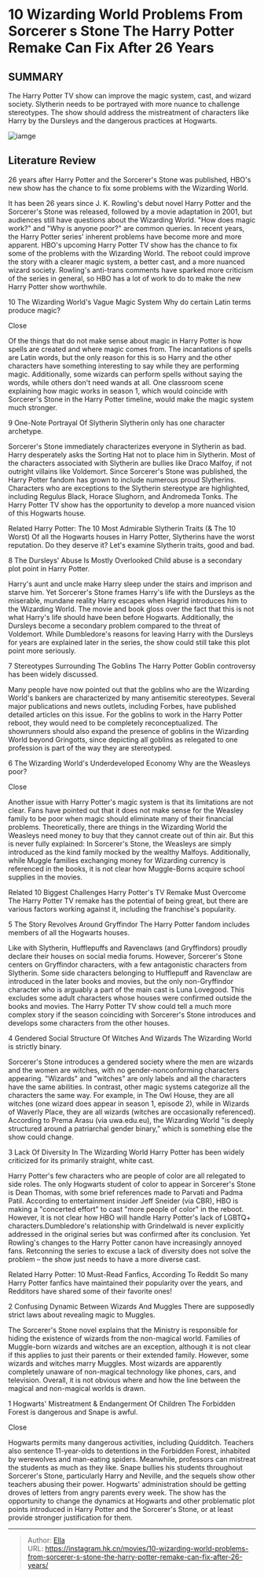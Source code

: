 # 10 Wizarding World Problems From Sorcerer s Stone The Harry Potter Remake Can Fix After 26 Years


## SUMMARY 


 The 
Harry Potter 
TV show can improve the magic system, cast, and wizard society. 
 Slytherin needs to be portrayed with more nuance to challenge stereotypes. 
 The show should address the mistreatment of characters like Harry by the Dursleys and the dangerous practices at Hogwarts. 

![iamge](https://static1.srcdn.com/wordpress/wp-content/uploads/2023/12/harry-potter.jpeg)

## Literature Review
26 years after Harry Potter and the Sorcerer&#39;s Stone was published, HBO&#39;s new show has the chance to fix some problems with the Wizarding World.




It has been 26 years since J. K. Rowling&#39;s debut novel Harry Potter and the Sorcerer&#39;s Stone was released, followed by a movie adaptation in 2001, but audiences still have questions about the Wizarding World. &#34;How does magic work?&#34; and &#34;Why is anyone poor?&#34; are common queries. In recent years, the Harry Potter series&#39; inherent problems have become more and more apparent.
HBO&#39;s upcoming Harry Potter TV show has the chance to fix some of the problems with the Wizarding World. The reboot could improve the story with a clearer magic system, a better cast, and a more nuanced wizard society. Rowling&#39;s anti-trans comments have sparked more criticism of the series in general, so HBO has a lot of work to do to make the new Harry Potter show worthwhile.









 








 10  The Wizarding World&#39;s Vague Magic System 
Why do certain Latin terms produce magic?


Close







Of the things that do not make sense about magic in Harry Potter is how spells are created and where magic comes from. The incantations of spells are Latin words, but the only reason for this is so Harry and the other characters have something interesting to say while they are performing magic. Additionally, some wizards can perform spells without saying the words, while others don&#39;t need wands at all. One classroom scene explaining how magic works in season 1, which would coincide with Sorcerer&#39;s Stone in the Harry Potter timeline, would make the magic system much stronger.





 9  One-Note Portrayal Of Slytherin 
Slytherin only has one character archetype.
        

Sorcerer&#39;s Stone immediately characterizes everyone in Slytherin as bad. Harry desperately asks the Sorting Hat not to place him in Slytherin. Most of the characters associated with Slytherin are bullies like Draco Malfoy, if not outright villains like Voldemort. Since Sorcerer&#39;s Stone was published, the Harry Potter fandom has grown to include numerous proud Slytherins. Characters who are exceptions to the Slytherin stereotype are highlighted, including Regulus Black, Horace Slughorn, and Andromeda Tonks. The Harry Potter TV show has the opportunity to develop a more nuanced vision of this Hogwarts house.
            
Related
 Harry Potter: The 10 Most Admirable Slytherin Traits (&amp; The 10 Worst) 
Of all the Hogwarts houses in Harry Potter, Slytherins have the worst reputation. Do they deserve it? Let&#39;s examine Slytherin traits, good and bad.









 8  The Dursleys&#39; Abuse Is Mostly Overlooked 
Child abuse is a secondary plot point in Harry Potter.
        

Harry&#39;s aunt and uncle make Harry sleep under the stairs and imprison and starve him. Yet Sorcerer&#39;s Stone frames Harry&#39;s life with the Dursleys as the miserable, mundane reality Harry escapes when Hagrid introduces him to the Wizarding World. The movie and book gloss over the fact that this is not what Harry&#39;s life should have been before Hogwarts. Additionally, the Dursleys become a secondary problem compared to the threat of Voldemort. While Dumbledore&#39;s reasons for leaving Harry with the Dursleys for years are explained later in the series, the show could still take this plot point more seriously.





 7  Stereotypes Surrounding The Goblins 
The Harry Potter Goblin controversy has been widely discussed.
        

Many people have now pointed out that the goblins who are the Wizarding World&#39;s bankers are characterized by many antisemitic stereotypes. Several major publications and news outlets, including Forbes, have published detailed articles on this issue. For the goblins to work in the Harry Potter reboot, they would need to be completely reconceptualized. The showrunners should also expand the presence of goblins in the Wizarding World beyond Gringotts, since depicting all goblins as relegated to one profession is part of the way they are stereotyped.





 6  The Wizarding World&#39;s Underdeveloped Economy 
Why are the Weasleys poor?


Close







Another issue with Harry Potter&#39;s magic system is that its limitations are not clear. Fans have pointed out that it does not make sense for the Weasley family to be poor when magic should eliminate many of their financial problems. Theoretically, there are things in the Wizarding World the Weasleys need money to buy that they cannot create out of thin air. But this is never fully explained: In Sorcerer&#39;s Stone, the Weasleys are simply introduced as the kind family mocked by the wealthy Malfoys. Additionally, while Muggle families exchanging money for Wizarding currency is referenced in the books, it is not clear how Muggle-Borns acquire school supplies in the movies.
            
Related
 10 Biggest Challenges Harry Potter&#39;s TV Remake Must Overcome 
The Harry Potter TV remake has the potential of being great, but there are various factors working against it, including the franchise&#39;s popularity.









 5  The Story Revolves Around Gryffindor 
The Harry Potter fandom includes members of all the Hogwarts houses.
        

Like with Slytherin, Hufflepuffs and Ravenclaws (and Gryffindors) proudly declare their houses on social media forums. However, Sorcerer&#39;s Stone centers on Gryffindor characters, with a few antagonistic characters from Slytherin. Some side characters belonging to Hufflepuff and Ravenclaw are introduced in the later books and movies, but the only non-Gryffindor character who is arguably a part of the main cast is Luna Lovegood. This excludes some adult characters whose houses were confirmed outside the books and movies. The Harry Potter TV show could tell a much more complex story if the season coinciding with Sorcerer&#39;s Stone introduces and develops some characters from the other houses.





 4  Gendered Social Structure Of Witches And Wizards 
The Wizarding World is strictly binary.
        

Sorcerer&#39;s Stone introduces a gendered society where the men are wizards and the women are witches, with no gender-nonconforming characters appearing. &#34;Wizards&#34; and &#34;witches&#34; are only labels and all the characters have the same abilities. In contrast, other magic systems categorize all the characters the same way. For example, in The Owl House, they are all witches (one wizard does appear in season 1, episode 2), while in Wizards of Waverly Place, they are all wizards (witches are occasionally referenced). According to Prema Arasu (via uwa.edu.eu), the Wizarding World &#34;is deeply structured around a patriarchal gender binary,&#34; which is something else the show could change.





 3  Lack Of Diversity In The Wizarding World 
Harry Potter has been widely criticized for its primarily straight, white cast.
        

Harry Potter&#39;s few characters who are people of color are all relegated to side roles. The only Hogwarts student of color to appear in Sorcerer&#39;s Stone is Dean Thomas, with some brief references made to Parvati and Padma Patil. According to entertainment insider Jeff Sneider (via CBR), HBO is making a &#34;concerted effort&#34; to cast &#34;more people of color&#34; in the reboot.
However, it is not clear how HBO will handle Harry Potter&#39;s lack of LGBTQ&#43; characters.Dumbledore&#39;s relationship with Grindelwald is never explicitly addressed in the original series but was confirmed after its conclusion. Yet Rowling&#39;s changes to the Harry Potter canon have increasingly annoyed fans. Retconning the series to excuse a lack of diversity does not solve the problem – the show just needs to have a more diverse cast.
            
Related
 Harry Potter: 10 Must-Read Fanfics, According To Reddit 
So many Harry Potter fanfics have maintained their popularity over the years, and Redditors have shared some of their favorite ones!









 2  Confusing Dynamic Between Wizards And Muggles 
There are supposedly strict laws about revealing magic to Muggles.
        

The Sorcerer&#39;s Stone novel explains that the Ministry is responsible for hiding the existence of wizards from the non-magical world. Families of Muggle-born wizards and witches are an exception, although it is not clear if this applies to just their parents or their extended family. However, some wizards and witches marry Muggles. Most wizards are apparently completely unaware of non-magical technology like phones, cars, and television. Overall, it is not obvious where and how the line between the magical and non-magical worlds is drawn.





 1  Hogwarts&#39; Mistreatment &amp; Endangerment Of Children 
The Forbidden Forest is dangerous and Snape is awful.


Close







Hogwarts permits many dangerous activities, including Quidditch. Teachers also sentence 11-year-olds to detentions in the Forbidden Forest, inhabited by werewolves and man-eating spiders. Meanwhile, professors can mistreat the students as much as they like. Snape bullies his students throughout Sorcerer&#39;s Stone, particularly Harry and Neville, and the sequels show other teachers abusing their power. Hogwarts&#39; administration should be getting droves of letters from angry parents every week. The show has the opportunity to change the dynamics at Hogwarts and other problematic plot points introduced in Harry Potter and the Sorcerer&#39;s Stone, or at least provide stronger justification for them.


---

> Author: [Ella](https://instagram.hk.cn/)  
> URL: https://instagram.hk.cn/movies/10-wizarding-world-problems-from-sorcerer-s-stone-the-harry-potter-remake-can-fix-after-26-years/  

